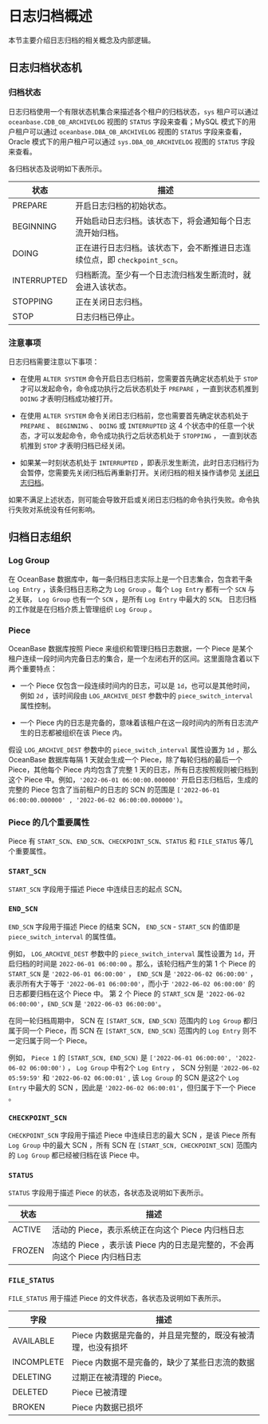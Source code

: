 
# 日志归档概述

本节主要介绍日志归档的相关概念及内部逻辑。

## 日志归档状态机

### 归档状态

日志归档使用一个有限状态机集合来描述各个租户的归档状态，`sys` 租户可以通过 `oceanbase.CDB_OB_ARCHIVELOG` 视图的 `STATUS` 字段来查看；MySQL 模式下的用户租户可以通过 `oceanbase.DBA_OB_ARCHIVELOG` 视图的 `STATUS` 字段来查看， Oracle 模式下的用户租户可以通过 `sys.DBA_OB_ARCHIVELOG` 视图的 `STATUS` 字段来查看。

各归档状态及说明如下表所示。

| 状态         | 描述                                                       |
|--------------|------------------------------------------------------------|
| PREPARE      | 开启日志归档的初始状态。                                         |
| BEGINNING    | 开始启动日志归档。该状态下，将会通知每个日志流开始归档。            |
| DOING        | 正在进行日志归档。该状态下，会不断推进日志连续位点，即 `checkpoint_scn`。|
| INTERRUPTED  | 归档断流。至少有一个日志流归档发生断流时，就会进入该状态。               |
| STOPPING     | 正在关闭日志归档。                                               |
| STOP         | 日志归档已停止。                                                 |

### 注意事项

日志归档需要注意以下事项：

* 在使用 `ALTER SYSTEM` 命令开启日志归档前，您需要首先确定状态机处于 `STOP` 才可以发起命令，命令成功执行之后状态机处于 `PREPARE` ，一直到状态机推到 `DOING` 才表明归档成功被打开。

* 在使用 `ALTER SYSTEM` 命令关闭日志归档前，您也需要首先确定状态机处于 `PREPARE` 、 `BEGINNING` 、 `DOING` 或 `INTERRUPTED` 这 4 个状态中的任意一个状态，才可以发起命令，命令成功执行之后状态机处于 `STOPPING` ， 一直到状态机推到 `STOP` 才表明归档已经关闭。

* 如果某一时刻状态机处于 `INTERRUPTED` ，即表示发生断流，此时日志归档行为会暂停，您需要先关闭归档后再重新打开。关闭归档的相关操作请参见 [关闭日志归档](3.stop-log-backup.md)。

如果不满足上述状态，则可能会导致开启或关闭日志归档的命令执行失败。命令执行失败对系统没有任何影响。

## 归档日志组织

### Log Group

在 OceanBase 数据库中，每一条归档日志实际上是一个日志集合，包含若干条 `Log Entry` ，该条归档日志称之为 `Log Group` 。每个 `Log Entry` 都有一个 `SCN` 与之关联， `Log Group` 也有一个 `SCN` ，是所有 `Log Entry` 中最大的 `SCN`。 日志归档的工作就是在归档介质上管理组织 `Log Group` 。

### Piece

OceanBase 数据库按照 Piece 来组织和管理归档日志数据，一个 Piece 是某个租户连续一段时间内完备日志的集合，是一个左闭右开的区间。这里面隐含着以下两个重要特点：

* 一个 Piece 仅包含一段连续时间内的日志，可以是 `1d`，也可以是其他时间，例如 `2d` ，该时间段由 `LOG_ARCHIVE_DEST` 参数中的 `piece_switch_interval` 属性控制。

* 一个 Piece 内的日志是完备的，意味着该租户在这一段时间内的所有日志流产生的日志都被组织在该 Piece 内。

假设 `LOG_ARCHIVE_DEST` 参数中的 `piece_switch_interval` 属性设置为 `1d` ，那么 OceanBase 数据库每隔 1 天就会生成一个 Piece，除了每轮归档的最后一个 Piece，其他每个 Piece 内均包含了完整 1 天的日志，所有日志按照规则被归档到这个 Piece 中。例如，`'2022-06-01 06:00:00.000000'` 开启日志归档后，生成的完整的 Piece 包含了当前租户的日志的 SCN 的范围是 `['2022-06-01 06:00:00.000000' , '2022-06-02 06:00:00.000000')`。

### Piece 的几个重要属性

Piece 有 `START_SCN`、`END_SCN`、`CHECKPOINT_SCN`、`STATUS` 和 `FILE_STATUS` 等几个重要属性。

### `START_SCN`

`START_SCN` 字段用于描述 Piece 中连续日志的起点 SCN。

### `END_SCN`

`END_SCN` 字段用于描述 Piece 的结束 SCN， `END_SCN` - `START_SCN` 的值即是 `piece_switch_interval` 的属性值。

例如， `LOG_ARCHIVE_DEST` 参数中的 `piece_switch_interval` 属性设置为 `1d`，开启归档的时间是 `2022-06-01 06:00:00` 。那么，该轮归档产生的第 1 个 Piece 的 `START_SCN` 是 `'2022-06-01 06:00:00'` ， `END_SCN` 是 `'2022-06-02 06:00:00'` ，表示所有大于等于 `'2022-06-01 06:00:00'`，而小于 `'2022-06-02 06:00:00'` 的日志都要归档在这个 Piece 中。 第 2 个 Piece 的 `START_SCN` 是 `'2022-06-02 06:00:00'`，`END_SCN` 是 `'2022-06-03 06:00:00'`。

在同一轮归档周期中， SCN 在 `[START_SCN, END_SCN)` 范围内的 `Log Group` 都归属于同一个 Piece，而 SCN 在 `[START_SCN, END_SCN)` 范围内的 `Log Entry` 则不一定归属于同一个 Piece。

例如， `Piece 1` 的 `[START_SCN, END_SCN)` 是 `['2022-06-01 06:00:00', '2022-06-02 06:00:00')` ， `Log Group` 中有2个 `Log Entry` ， SCN 分别是 `'2022-06-02 05:59:59'` 和 `'2022-06-02 06:00:01'` , 该 `Log Group` 的 SCN 是这2个 `Log Entry` 中最大的 SCN ，因此是 `'2022-06-02 06:00:01'`，但归属于下一个 Piece 。

### `CHECKPOINT_SCN`

`CHECKPOINT_SCN` 字段用于描述 Piece 中连续日志的最大 SCN ，是该 Piece 所有 `Log Group` 中的最大 SCN ，所有 SCN 在 `[START_SCN, CHECKPOINT_SCN]` 范围内的 `Log Group` 都已经被归档在该 Piece 中。

### `STATUS`

`STATUS` 字段用于描述 Piece 的状态，各状态及说明如下表所示。

| 状态    |               描述                                                       |
|---------|--------------------------------------------------------------------------|
| ACTIVE  | 活动的 Piece，表示系统正在向这个 Piece 内归档日志                         |
| FROZEN  | 冻结的 Piece ，表示该 Piece 内的日志是完整的，不会再向这个 Piece 内归档日志 |
  
### `FILE_STATUS`

`FILE_STATUS` 用于描述 Piece 的文件状态，各状态及说明如下表所示。

|  字段       |               描述                                        |
|-------------|-----------------------------------------------------------|
| AVAILABLE   | Piece 内数据是完备的，并且是完整的，既没有被清理，也没有损坏   |
| INCOMPLETE  | Piece 内数据不是完备的，缺少了某些日志流的数据                |
| DELETING    | 过期正在被清理的 Piece。                                    |
| DELETED     | Piece 已被清理                                             |
| BROKEN      | Piece 内数据已损坏                                         |
